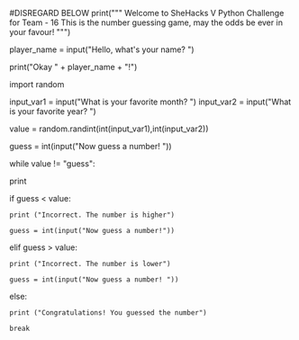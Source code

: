 #DISREGARD BELOW
print("""
Welcome to SheHacks V
Python Challenge for Team - 16
This is the number guessing game, may the odds be ever in your favour!
""")

player_name = input("Hello, what's your name? ")

print("Okay " + player_name + "!")

import random

input_var1 = input("What is your favorite month? ")
input_var2 = input("What is your favorite year? ")


value = random.randint(int(input_var1),int(input_var2))

guess = int(input("Now guess a number! "))


while value != "guess":

  print

  if guess < value:

    print ("Incorrect. The number is higher")

    guess = int(input("Now guess a number!"))

  elif guess > value:

    print ("Incorrect. The number is lower")

    guess = int(input("Now guess a number! "))

  else:

    print ("Congratulations! You guessed the number")

    break

